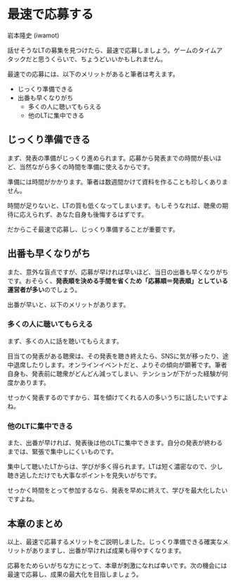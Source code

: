 # 最速で応募する

<div class="flushright">岩本隆史 (iwamot)</div>

話せそうなLTの募集を見つけたら、最速で応募しましょう。ゲームのタイムアタックだと思うくらいで、ちょうどいいかもしれません。

最速での応募には、以下のメリットがあると筆者は考えます。

* じっくり準備できる
* 出番も早くなりがち
  * 多くの人に聴いてもらえる
  * 他のLTに集中できる

## じっくり準備できる

まず、発表の準備がじっくり進められます。応募から発表までの時間が長いほど、当然ながら多くの時間を準備に使えるからです。

準備には時間がかかります。筆者は数週間かけて資料を作ることも珍しくありません。

時間が足りないと、LTの質も低くなってしまいます。もしそうなれば、聴衆の期待に応えられず、あなた自身も後悔するはずです。

だからこそ最速で応募し、じっくり準備することが重要です。

## 出番も早くなりがち

また、意外な盲点ですが、応募が早ければ早いほど、当日の出番も早くなりがちです。おそらく、**発表順を決める手間を省くため「応募順＝発表順」としている運営者が多い**のでしょう。

出番が早いと、以下のメリットがあります。

### 多くの人に聴いてもらえる

まず、多くの人に話を聴いてもらえます。

目当ての発表がある聴衆は、その発表を聴き終えたら、SNSに気が移ったり、途中退席したりします。オンラインイベントだと、よりその傾向が顕著です。筆者自身も、発表前に聴衆がどんどん減ってしまい、テンションが下がった経験が何度かあります。

せっかく発表するのですから、耳を傾けてくれる人の多いうちに話したいですよね。

### 他のLTに集中できる

また、出番が早ければ、発表後は他のLTに集中できます。自分の発表が終わるまでは、緊張で集中しにくいものです。

集中して聴いたLTからは、学びが多く得られます。LTは短く濃密なので、少し聴き逃しただけでも大事なポイントを見失いがちです。

せっかく時間をとって参加するなら、発表を早めに終えて、学びを最大化したいですよね。

## 本章のまとめ

以上、最速で応募するメリットをご説明しました。じっくり準備できる確実なメリットがありますし、出番が早ければ成果も得やすくなります。

応募をためらいがちな方にとって、本章が刺激になれば幸いです。次の機会には最速で応募し、成果の最大化を目指しましょう。

